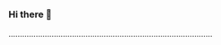 ### Hi there 👋

..........................................................................................